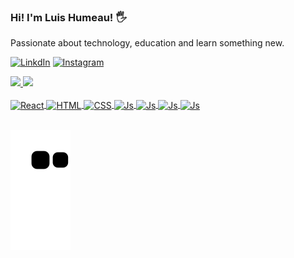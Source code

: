 ### Hi! I'm Luis Humeau! 🖐️
Passionate about technology, education and learn something new.

 

[![LinkdIn](https://img.shields.io/badge/LinkedIn-0077B5?style=for-the-badge&logo=linkedin&logoColor=white)]([https://www.linkedin.com/in/geraldo-ventura-22ab57223/?locale=en_US](https://www.linkedin.com/in/luis-humeau-mgp-506b7680/))
[![Instagram](https://img.shields.io/badge/Instagram-E4405F?style=for-the-badge&logo=instagram&logoColor=white)](https://www.instagram.com/lhumeau/)

 

<div align="left">
<a href="https://github.com/lhumeau">
<img height="180em" src="https://github-readme-stats.vercel.app/api?username=lhumeau&theme=dark&show_icons=true"/>
<img height="180em" src="https://github-readme-stats.vercel.app/api/top-langs/?username=lhumeau&layout=compact&langs_count=7&theme=dark"/>

</div>
<div style="display: inline_block"><br>
<img align="center" alt="React" height="40" width="50" src="https://cdn.jsdelivr.net/gh/devicons/devicon/icons/react/react-original.svg">
<img align="center" alt="HTML" height="40" width="50" src="https://cdn.jsdelivr.net/gh/devicons/devicon/icons/html5/html5-original.svg">
<img align="center" alt="CSS" height="40" width="50" src="https://cdn.jsdelivr.net/gh/devicons/devicon/icons/css3/css3-original.svg">
<img align="center" alt="Js" height="40" width="50" src="https://cdn.jsdelivr.net/gh/devicons/devicon/icons/javascript/javascript-original.svg">
<img align="center" alt="Js" height="40" width="50" src="https://icongr.am/devicon/docker-original.svg?size=128&color=currentColor">
<img align="center" alt="Js" height="40" width="50" src="https://icongr.am/devicon/mysql-original-wordmark.svg?size=101&color=currentColor">
<img align="center" alt="Js" height="40" width="50" src="https://icongr.am/devicon/linux-original.svg?size=101&color=currentColor">



 

</div>
</br>
<div align="left">

  ![Snake animation](https://github.com/carlosportella16/carlosportella16/blob/output/github-contribution-grid-snake.svg)

</div>
